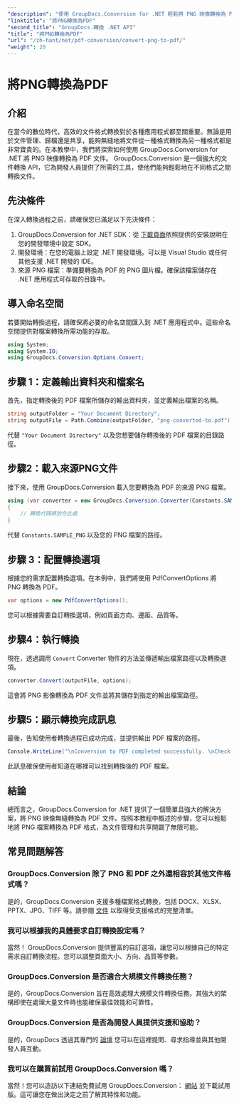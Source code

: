 ```yaml
---
"description": "使用 GroupDocs.Conversion for .NET 輕鬆將 PNG 映像轉換為 PDF 文件。簡單幾步即可實現無縫文件格式轉換。"
"linktitle": "將PNG轉換為PDF"
"second_title": "GroupDocs.轉換 .NET API"
"title": "將PNG轉換為PDF"
"url": "/zh-hant/net/pdf-conversion/convert-png-to-pdf/"
"weight": 20
---
```


# 將PNG轉換為PDF

## 介紹
在當今的數位時代，高效的文件格式轉換對於各種應用程式都至關重要。無論是用於文件管理、歸檔還是共享，能夠無縫地將文件從一種格式轉換為另一種格式都是非常寶貴的。在本教學中，我們將探索如何使用 GroupDocs.Conversion for .NET 將 PNG 映像轉換為 PDF 文件。 GroupDocs.Conversion 是一個強大的文件轉換 API，它為開發人員提供了所需的工具，使他們能夠輕鬆地在不同格式之間轉換文件。
## 先決條件
在深入轉換過程之前，請確保您已滿足以下先決條件：
1. GroupDocs.Conversion for .NET SDK：從 [下載頁面](https://releases.groupdocs.com/conversion/net/)依照提供的安裝說明在您的開發環境中設定 SDK。
2. 開發環境：在您的電腦上設定 .NET 開發環境。可以是 Visual Studio 或任何其他支援 .NET 開發的 IDE。
3. 來源 PNG 檔案：準備要轉換為 PDF 的 PNG 圖片檔。確保該檔案儲存在 .NET 應用程式可存取的目錄中。

## 導入命名空間
若要開始轉換過程，請確保將必要的命名空間匯入到 .NET 應用程式中。這些命名空間提供對檔案轉換所需功能的存取。
```csharp
using System;
using System.IO;
using GroupDocs.Conversion.Options.Convert;
```

## 步驟 1：定義輸出資料夾和檔案名
首先，指定轉換後的 PDF 檔案所儲存的輸出資料夾，並定義輸出檔案的名稱。
```csharp
string outputFolder = "Your Document Directory";
string outputFile = Path.Combine(outputFolder, "png-converted-to.pdf");
```
代替 `"Your Document Directory"` 以及您想要儲存轉換後的 PDF 檔案的目錄路徑。
## 步驟2：載入來源PNG文件
接下來，使用 GroupDocs.Conversion 載入您要轉換為 PDF 的來源 PNG 檔案。
```csharp
using (var converter = new GroupDocs.Conversion.Converter(Constants.SAMPLE_PNG))
{
    // 轉換代碼將放在此處
}
```
代替 `Constants.SAMPLE_PNG` 以及您的 PNG 檔案的路徑。
## 步驟 3：配置轉換選項
根據您的需求配置轉換選項。在本例中，我們將使用 PdfConvertOptions 將 PNG 轉換為 PDF。
```csharp
var options = new PdfConvertOptions();
```
您可以根據需要自訂轉換選項，例如頁面方向、邊距、品質等。
## 步驟4：執行轉換
現在，透過調用 `Convert` Converter 物件的方法並傳遞輸出檔案路徑以及轉換選項。
```csharp
converter.Convert(outputFile, options);
```
這會將 PNG 影像轉換為 PDF 文件並將其儲存到指定的輸出檔案路徑。
## 步驟5：顯示轉換完成訊息
最後，告知使用者轉換過程已成功完成，並提供輸出 PDF 檔案的路徑。
```csharp
Console.WriteLine("\nConversion to PDF completed successfully. \nCheck output in {0}", outputFolder);
```
此訊息確保使用者知道在哪裡可以找到轉換後的 PDF 檔案。

## 結論
總而言之，GroupDocs.Conversion for .NET 提供了一個簡單且強大的解決方案，將 PNG 映像無縫轉換為 PDF 文件。按照本教程中概述的步驟，您可以輕鬆地將 PNG 檔案轉換為 PDF 格式，為文件管理和共享開闢了無限可能。
## 常見問題解答
### GroupDocs.Conversion 除了 PNG 和 PDF 之外還相容於其他文件格式嗎？
是的，GroupDocs.Conversion 支援多種檔案格式轉換，包括 DOCX、XLSX、PPTX、JPG、TIFF 等。請參閱 [文件](https://tutorials.groupdocs.com/conversion/net/) 以取得受支援格式的完整清單。
### 我可以根據我的具體要求自訂轉換設定嗎？
當然！ GroupDocs.Conversion 提供豐富的自訂選項，讓您可以根據自己的特定需求自訂轉換流程。您可以調整頁面大小、方向、品質等參數。
### GroupDocs.Conversion 是否適合大規模文件轉換任務？
是的，GroupDocs.Conversion 旨在高效處理大規模文件轉換任務。其強大的架構即使在處理大量文件時也能確保最佳效能和可靠性。
### GroupDocs.Conversion 是否為開發人員提供支援和協助？
是的，GroupDocs 透過其專門的 [論壇](https://forum.groupdocs.com/c/conversion/11) 您可以在這裡提問、尋求指導並與其他開發人員互動。
### 我可以在購買前試用 GroupDocs.Conversion 嗎？
當然！您可以造訪以下連結免費試用 GroupDocs.Conversion： [網站](https://releases.groupdocs.com/) 並下載試用版。這可讓您在做出決定之前了解其特性和功能。